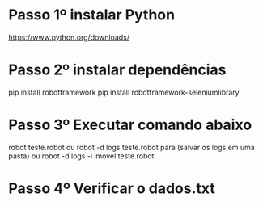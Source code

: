 # Passo 1º instalar Python
https://www.python.org/downloads/

# Passo 2º instalar dependências
pip install robotframework
pip install robotframework-seleniumlibrary

# Passo 3º Executar comando abaixo

robot teste.robot
ou
robot -d logs teste.robot para (salvar os logs em uma pasta)
ou
robot -d logs -i imovel teste.robot

# Passo 4º Verificar o dados.txt


